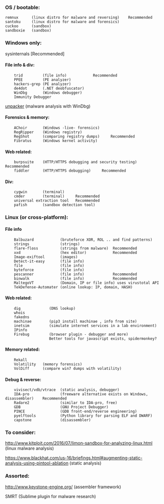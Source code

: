 ### OS / bootable:
    remnux		(linux distro for malware and reversing)    Recommended
    santoku     (linux distro for malware and forensics) 
    cuckoo		(sandbox)   
    sandboxie	(sandbox)


### Windows only:
sysinternals                	   [Recommended]
    
#### File info & div:
        trid         (file info)            Recommended
        PPEE         (PE analyzer)
        hackers-grep (PE analyzer)
        de4dot       (.NET deobfuscator)
        WinDbg       (Windows debugger)
        Immunity Debugger
[unpacker](https://github.com/malwaremusings/unpacker/)    (malware analysis with WinDbg) 

#### Forensics & memory: 
        AChoir       (Windows -live- forensics)
        RegRipper    (Windows registry)
        RegShot      (comparing registry dumps)     Recommended
        Fibratus     (Windows kernel activity)
    
#### Web related:
        burpsuite    (HTTP/HTTPS debugging and security testing)    Recommended
        fiddler      (HTTP/HTTPS debugging)     Recommended
#### Div:
        cygwin	     (terminal)
        cmder        (terminal)     Recommended
        universal extraction tool   Recommended
        pafish       (sandbox detection tool)
	

### Linux (or cross-platform):

#### File info
        Balbuzard       	 (bruteforce XOR, ROL .. and find patterns)
        strings         	 (strings)
        flare-floss     	 (strings from malware)  Recommended
        xxd		        	 (hex editor)            Recommended
        Image-exiftool  	 (images)
        Detect-it-easy  	 (file info)
        file            	 (file info)
        byteforce       	 (file info)
        pescanner       	 (file info)             Recommended
        binwalk        		 (file info)             Recommended
        MaltegoVT       	 (Domain, IP or file info) uses virustotal API
        TekDefense-Automater (online lookup: IP, domain, HASH)
   
#### Web related: 
        dig             (DNS lookup)    
        whois               
        fakedns
        machinae        (pip3 install machinae , info from site)
        inetsim         (simulate internet services in a lab environment)
        IPinfo
        Firebug         (browser plugin - debugger and more)
                        Better tools for javascript exists, spidermonkey?
#### Memory related:
        Rekall
        Volatility   (memory forensics)
        VolDiff      (compare win7 dumps with volatility)
        
#### Debug & reverse:
        vivisect/vdb/vtrace  (static analysis, debugger)
        IDA-pro              (freeware alternative exists on Windows, disassembler)    Recommended
        Radare2              (similar to IDA-pro, free)
        GDB                  (GNU Project Debugger)
        PINCE                (GDB front-end/reverse engineering)	
        pyelftools           (Python library for parsing ELF and DWARF)	
        capstone 			 (disassembler) 


### To consider:
http://www.kitploit.com/2016/07/limon-sandbox-for-analyzing-linux.html 		(linux malware analysis)
	
https://www.blackhat.com/us-16/briefings.html#augmenting-static-analysis-using-pintool-ablation		(static analysis)
	
### Assorted:
http://www.keystone-engine.org/		(assembler framework)
  
SMRT            (Sublime plugin for malware research)
